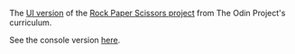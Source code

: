 The [UI version](https://www.theodinproject.com/courses/web-development-101/lessons/dom-manipulation#practice) of the [Rock Paper Scissors project](https://www.theodinproject.com/courses/web-development-101/lessons/rock-paper-scissors) from The Odin Project's curriculum.

See the console version [here](https://github.com/Claggy/rock-paper-scissors).